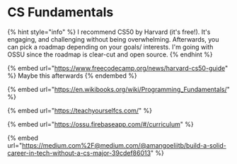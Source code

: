 # CS Fundamentals

{% hint style="info" %}
I recommend CS50 by Harvard (it's free!). It's engaging, and challenging without being overwhelming. Afterwards, you can pick a roadmap depending on your goals/ interests. I'm going with OSSU since the roadmap is clear-cut and open source.
{% endhint %}

{% embed url="https://www.freecodecamp.org/news/harvard-cs50-guide" %}
Maybe this afterwards
{% endembed %}

{% embed url="https://en.wikibooks.org/wiki/Programming_Fundamentals/" %}

{% embed url="https://teachyourselfcs.com/" %}

{% embed url="https://ossu.firebaseapp.com/#/curriculum" %}

{% embed url="https://medium.com%2F@medium.com/@amangoeliitb/build-a-solid-career-in-tech-without-a-cs-major-39cdef86013" %}
